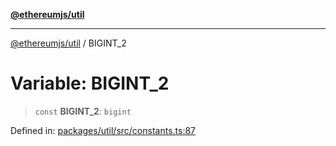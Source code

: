 [**@ethereumjs/util**](../README.md)

***

[@ethereumjs/util](../README.md) / BIGINT\_2

# Variable: BIGINT\_2

> `const` **BIGINT\_2**: `bigint`

Defined in: [packages/util/src/constants.ts:87](https://github.com/Dargon789/ethereumjs-monorepo/blob/master/packages/util/src/constants.ts#L87)
